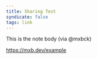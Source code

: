 ```yaml
---
title: Sharing Test
syndicate: false
tags: link
---
```


This is the note body (via @mxbck)

https://mxb.dev/example